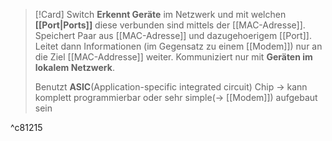 >[!Card] Switch
>**Erkennt Geräte** im Netzwerk und mit welchen **[[Port|Ports]]** diese verbunden sind mittels der [[MAC-Adresse]].
>Speichert Paar aus [[MAC-Adresse]] und dazugehoerigem [[Port]]. Leitet dann Informationen (im Gegensatz zu einem [[Modem]]) nur an die Ziel [[MAC-Addresse]] weiter.
>Kommuniziert nur mit **Geräten im lokalem Netzwerk**.
>
>Benutzt **ASIC**(Application-specific integrated circuit) Chip -> kann komplett programmierbar oder sehr simple(-> [[Modem]]) aufgebaut sein
<!--SR:!2025-07-19,7,250-->

^c81215
